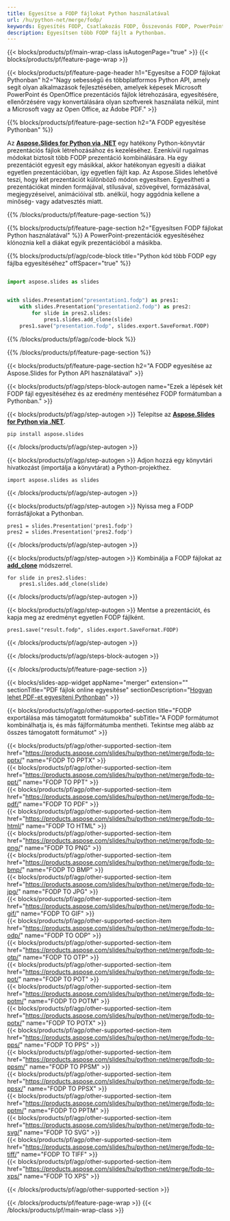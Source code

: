 ```yaml
---
title: Egyesítse a FODP fájlokat Python használatával
url: /hu/python-net/merge/fodp/
keywords: Egyesítés FODP, Csatlakozás FODP, Összevonás FODP, PowerPoint, Prezentáció, Python, Aspose
description: Egyesítsen több FODP fájlt a Pythonban.
---
```


{{< blocks/products/pf/main-wrap-class isAutogenPage="true" >}}
{{< blocks/products/pf/feature-page-wrap >}}

{{< blocks/products/pf/feature-page-header h1="Egyesítse a FODP fájlokat Pythonban" h2="Nagy sebességű és többplatformos Python API, amely segít olyan alkalmazások fejlesztésében, amelyek képesek Microsoft PowerPoint és OpenOffice prezentációs fájlok létrehozására, egyesítésére, ellenőrzésére vagy konvertálására olyan szoftverek használata nélkül, mint a Microsoft vagy az Open Office, az Adobe PDF." >}}

{{% blocks/products/pf/feature-page-section h2="A FODP egyesítése Pythonban" %}}

Az [**Aspose.Slides for Python via .NET**](https://products.aspose.com/slides/hu/python-net/) egy hatékony Python-könyvtár prezentációs fájlok létrehozásához és kezeléséhez. Ezenkívül rugalmas módokat biztosít több FODP prezentáció kombinálására. Ha egy prezentációt egyesít egy másikkal, akkor hatékonyan egyesíti a diáikat egyetlen prezentációban, így egyetlen fájlt kap. Az Aspose.Slides lehetővé teszi, hogy két prezentációt különböző módon egyesítsen. Egyesítheti a prezentációkat minden formájával, stílusával, szövegével, formázásával, megjegyzéseivel, animációival stb. anélkül, hogy aggódnia kellene a minőség- vagy adatvesztés miatt.

{{% /blocks/products/pf/feature-page-section %}}

{{% blocks/products/pf/feature-page-section  h2="Egyesítsen FODP fájlokat Python használatával" %}}
A PowerPoint-prezentációk egyesítéséhez klónoznia kell a diákat egyik prezentációból a másikba.

{{% blocks/products/pf/agp/code-block title="Python kód több FODP egy fájlba egyesítéséhez" offSpacer="true" %}}


```python

import aspose.slides as slides


with slides.Presentation("presentation1.fodp") as pres1:
    with slides.Presentation("presentation2.fodp") as pres2:
        for slide in pres2.slides:
            pres1.slides.add_clone(slide)
    pres1.save("presentation.fodp", slides.export.SaveFormat.FODP)
```


{{% /blocks/products/pf/agp/code-block %}}

{{% /blocks/products/pf/feature-page-section %}}

{{< blocks/products/pf/feature-page-section  h2="A FODP egyesítése az Aspose.Slides for Python API használatával" >}}

{{< blocks/products/pf/agp/steps-block-autogen name="Ezek a lépések két FODP fájl egyesítéséhez és az eredmény mentéséhez FODP formátumban a Pythonban." >}}

{{< blocks/products/pf/agp/step-autogen >}}
Telepítse az [**Aspose.Slides for Python via .NET**](https://products.aspose.com/slides/hu/python-net/).
```
pip install aspose.slides
```
{{< /blocks/products/pf/agp/step-autogen >}}

{{< blocks/products/pf/agp/step-autogen >}}
Adjon hozzá egy könyvtári hivatkozást (importálja a könyvtárat) a Python-projekthez.
```
import aspose.slides as slides
```
{{< /blocks/products/pf/agp/step-autogen >}}

{{< blocks/products/pf/agp/step-autogen >}}
Nyissa meg a FODP forrásfájlokat a Pythonban.
```
pres1 = slides.Presentation('pres1.fodp')
pres2 = slides.Presentation('pres2.fodp')
```
{{< /blocks/products/pf/agp/step-autogen >}}

{{< blocks/products/pf/agp/step-autogen >}}
Kombinálja a FODP fájlokat az [**add_clone**](https://reference.aspose.com/slides/python-net/aspose.slides/islidecollection/#methods) módszerrel.
```
for slide in pres2.slides:
    pres1.slides.add_clone(slide)
```
{{< /blocks/products/pf/agp/step-autogen >}}

{{< blocks/products/pf/agp/step-autogen >}}
Mentse a prezentációt, és kapja meg az eredményt egyetlen FODP fájlként.
```
pres1.save("result.fodp", slides.export.SaveFormat.FODP)
```

{{< /blocks/products/pf/agp/step-autogen >}}

{{< /blocks/products/pf/agp/steps-block-autogen >}}

{{< /blocks/products/pf/feature-page-section >}}

{{< blocks/slides-app-widget  appName="merger" extension="" sectionTitle="PDF fájlok online egyesítése" sectionDescription="[Hogyan lehet PDF-et egyesíteni Pythonban](https://products.aspose.com/slides/hu/python-net/merge/pdf/)" >}}

{{< blocks/products/pf/agp/other-supported-section title="FODP exportálása más támogatott formátumokba" subTitle="A FODP formátumot kombinálhatja is, és más fájlformátumba mentheti. Tekintse meg alább az összes támogatott formátumot" >}}

{{< blocks/products/pf/agp/other-supported-section-item href="https://products.aspose.com/slides/hu/python-net/merge/fodp-to-pptx/" name="FODP TO PPTX" >}}  
{{< blocks/products/pf/agp/other-supported-section-item href="https://products.aspose.com/slides/hu/python-net/merge/fodp-to-ppt/" name="FODP TO PPT" >}}  
{{< blocks/products/pf/agp/other-supported-section-item href="https://products.aspose.com/slides/hu/python-net/merge/fodp-to-pdf/" name="FODP TO PDF" >}}  
{{< blocks/products/pf/agp/other-supported-section-item href="https://products.aspose.com/slides/hu/python-net/merge/fodp-to-html/" name="FODP TO HTML" >}}  
{{< blocks/products/pf/agp/other-supported-section-item href="https://products.aspose.com/slides/hu/python-net/merge/fodp-to-png/" name="FODP TO PNG" >}}  
{{< blocks/products/pf/agp/other-supported-section-item href="https://products.aspose.com/slides/hu/python-net/merge/fodp-to-bmp/" name="FODP TO BMP" >}}  
{{< blocks/products/pf/agp/other-supported-section-item href="https://products.aspose.com/slides/hu/python-net/merge/fodp-to-jpg/" name="FODP TO JPG" >}}  
{{< blocks/products/pf/agp/other-supported-section-item href="https://products.aspose.com/slides/hu/python-net/merge/fodp-to-gif/" name="FODP TO GIF" >}}  
{{< blocks/products/pf/agp/other-supported-section-item href="https://products.aspose.com/slides/hu/python-net/merge/fodp-to-odp/" name="FODP TO ODP" >}}  
{{< blocks/products/pf/agp/other-supported-section-item href="https://products.aspose.com/slides/hu/python-net/merge/fodp-to-otp/" name="FODP TO OTP" >}}  
{{< blocks/products/pf/agp/other-supported-section-item href="https://products.aspose.com/slides/hu/python-net/merge/fodp-to-pot/" name="FODP TO POT" >}}  
{{< blocks/products/pf/agp/other-supported-section-item href="https://products.aspose.com/slides/hu/python-net/merge/fodp-to-potm/" name="FODP TO POTM" >}}  
{{< blocks/products/pf/agp/other-supported-section-item href="https://products.aspose.com/slides/hu/python-net/merge/fodp-to-potx/" name="FODP TO POTX" >}}  
{{< blocks/products/pf/agp/other-supported-section-item href="https://products.aspose.com/slides/hu/python-net/merge/fodp-to-pps/" name="FODP TO PPS" >}}  
{{< blocks/products/pf/agp/other-supported-section-item href="https://products.aspose.com/slides/hu/python-net/merge/fodp-to-ppsm/" name="FODP TO PPSM" >}}  
{{< blocks/products/pf/agp/other-supported-section-item href="https://products.aspose.com/slides/hu/python-net/merge/fodp-to-ppsx/" name="FODP TO PPSX" >}}  
{{< blocks/products/pf/agp/other-supported-section-item href="https://products.aspose.com/slides/hu/python-net/merge/fodp-to-pptm/" name="FODP TO PPTM" >}}  
{{< blocks/products/pf/agp/other-supported-section-item href="https://products.aspose.com/slides/hu/python-net/merge/fodp-to-svg/" name="FODP TO SVG" >}}  
{{< blocks/products/pf/agp/other-supported-section-item href="https://products.aspose.com/slides/hu/python-net/merge/fodp-to-tiff/" name="FODP TO TIFF" >}}  
{{< blocks/products/pf/agp/other-supported-section-item href="https://products.aspose.com/slides/hu/python-net/merge/fodp-to-xps/" name="FODP TO XPS" >}}  


{{< /blocks/products/pf/agp/other-supported-section >}}

{{< /blocks/products/pf/feature-page-wrap >}}
{{< /blocks/products/pf/main-wrap-class >}}